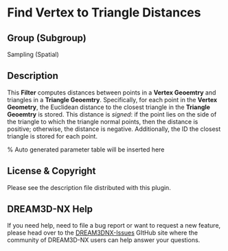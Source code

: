 # Find Vertex to Triangle Distances

## Group (Subgroup)

Sampling (Spatial)

## Description

This **Filter** computes distances between points in a **Vertex Geoemtry** and triangles in a **Triangle Geoemtry**.  Specifically, for each point in the **Vertex Geometry**, the Euclidean distance to the closest triangle in the **Triangle Geoemtry** is stored.  This distance is *signed*: if the point lies on the side of the triangle to which the triangle normal points, then the distance is positive; otherwise, the distance is negative. Additionally, the ID the closest triangle is stored for each point.

% Auto generated parameter table will be inserted here

## License & Copyright

Please see the description file distributed with this plugin.

## DREAM3D-NX Help

If you need help, need to file a bug report or want to request a new feature, please head over to the [DREAM3DNX-Issues](https://github.com/BlueQuartzSoftware/DREAM3DNX-Issues/discussions) GItHub site where the community of DREAM3D-NX users can help answer your questions.
